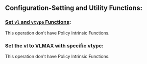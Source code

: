 <!--NOTE: This file is generated by rvv_intrinsic_gen.py-->

## Configuration-Setting and Utility Functions:

### [Set `vl` and `vtype` Functions](../rvv-intrinsic-api.md#set-vl-and-vtype-functions):
This operation don't have Policy Intrinsic Functions.

### [Set the vl to VLMAX with specific vtype](../rvv-intrinsic-api.md#set-vl-to-vlmax-with-specific-vtype):
This operation don't have Policy Intrinsic Functions.
